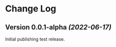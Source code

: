 Change Log
==========

Version 0.0.1-alpha *(2022-06-17)*
----------------------------------

Initial publishing test release.

